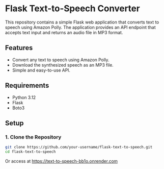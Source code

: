 # Flask Text-to-Speech Converter

This repository contains a simple Flask web application that converts text to speech using Amazon Polly. The application provides an API endpoint that accepts text input and returns an audio file in MP3 format.

## Features

- Convert any text to speech using Amazon Polly.
- Download the synthesized speech as an MP3 file.
- Simple and easy-to-use API.

## Requirements

- Python 3.12
- Flask
- Boto3

## Setup

### 1. Clone the Repository

```bash
git clone https://github.com/your-username/flask-text-to-speech.git
cd flask-text-to-speech
```
 Or access at https://text-to-speech-bb1o.onrender.com
